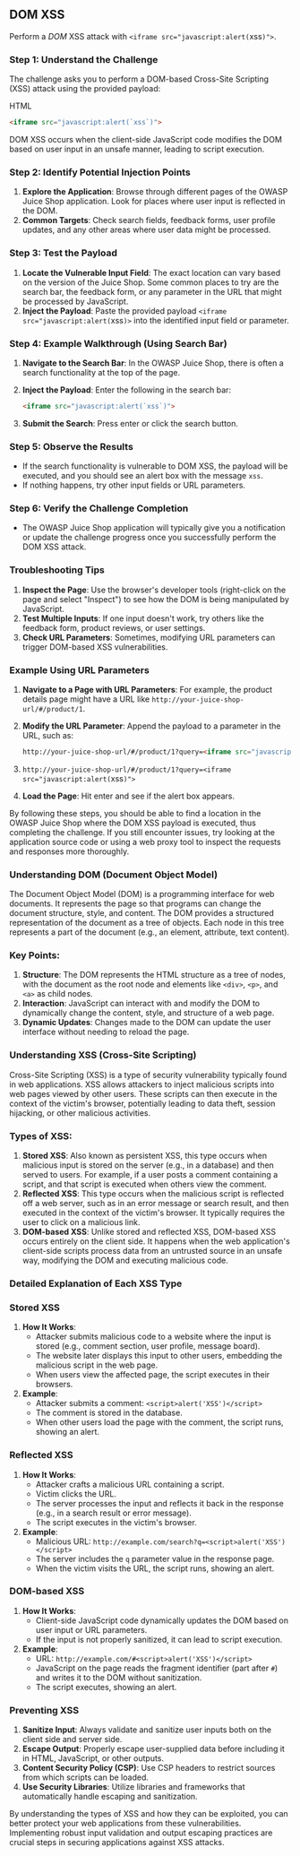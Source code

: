 ## DOM XSS

Perform a *DOM* XSS attack with `<iframe src="javascript:alert(`xss`)">`.

### Step 1: Understand the Challenge

The challenge asks you to perform a DOM-based Cross-Site Scripting (XSS) attack using the provided payload:

HTML

```html
<iframe src="javascript:alert(`xss`)">
```

DOM XSS occurs when the client-side JavaScript code modifies the DOM based on user input in an unsafe manner, leading to script execution.

### Step 2: Identify Potential Injection Points

1. **Explore the Application**: Browse through different pages of the OWASP Juice Shop application. Look for places where user input is reflected in the DOM.
2. **Common Targets**: Check search fields, feedback forms, user profile updates, and any other areas where user data might be processed.

### Step 3: Test the Payload

1. **Locate the Vulnerable Input Field**: The exact location can vary based on the version of the Juice Shop. Some common places to try are the search bar, the feedback form, or any parameter in the URL that might be processed by JavaScript.
2. **Inject the Payload**: Paste the provided payload `<iframe src="javascript:alert(`xss`)>` into the identified input field or parameter.

### Step 4: Example Walkthrough (Using Search Bar)

1. **Navigate to the Search Bar**: In the OWASP Juice Shop, there is often a search functionality at the top of the page.
2. **Inject the Payload**: Enter the following in the search bar:
    
    ```html
    <iframe src="javascript:alert(`xss`)">
    ```
    
3. **Submit the Search**: Press enter or click the search button.

### Step 5: Observe the Results

- If the search functionality is vulnerable to DOM XSS, the payload will be executed, and you should see an alert box with the message `xss`.
- If nothing happens, try other input fields or URL parameters.

### Step 6: Verify the Challenge Completion

- The OWASP Juice Shop application will typically give you a notification or update the challenge progress once you successfully perform the DOM XSS attack.

### Troubleshooting Tips

1. **Inspect the Page**: Use the browser's developer tools (right-click on the page and select "Inspect") to see how the DOM is being manipulated by JavaScript.
2. **Test Multiple Inputs**: If one input doesn't work, try others like the feedback form, product reviews, or user settings.
3. **Check URL Parameters**: Sometimes, modifying URL parameters can trigger DOM-based XSS vulnerabilities.

### Example Using URL Parameters

1. **Navigate to a Page with URL Parameters**: For example, the product details page might have a URL like `http://your-juice-shop-url/#/product/1`.
2. **Modify the URL Parameter**: Append the payload to a parameter in the URL, such as:
    
    ```html
    http://your-juice-shop-url/#/product/1?query=<iframe src="javascript:alert(`xss`)">
    ```
    
3. `http://your-juice-shop-url/#/product/1?query=<iframe src="javascript:alert(`xss`)">`
4. **Load the Page**: Hit enter and see if the alert box appears.

By following these steps, you should be able to find a location in the OWASP Juice Shop where the DOM XSS payload is executed, thus completing the challenge. If you still encounter issues, try looking at the application source code or using a web proxy tool to inspect the requests and responses more thoroughly.

### Understanding DOM (Document Object Model)

The Document Object Model (DOM) is a programming interface for web documents. It represents the page so that programs can change the document structure, style, and content. The DOM provides a structured representation of the document as a tree of objects. Each node in this tree represents a part of the document (e.g., an element, attribute, text content).

### Key Points:

1. **Structure**: The DOM represents the HTML structure as a tree of nodes, with the document as the root node and elements like `<div>`, `<p>`, and `<a>` as child nodes.
2. **Interaction**: JavaScript can interact with and modify the DOM to dynamically change the content, style, and structure of a web page.
3. **Dynamic Updates**: Changes made to the DOM can update the user interface without needing to reload the page.

### Understanding XSS (Cross-Site Scripting)

Cross-Site Scripting (XSS) is a type of security vulnerability typically found in web applications. XSS allows attackers to inject malicious scripts into web pages viewed by other users. These scripts can then execute in the context of the victim's browser, potentially leading to data theft, session hijacking, or other malicious activities.

### Types of XSS:

1. **Stored XSS**: Also known as persistent XSS, this type occurs when malicious input is stored on the server (e.g., in a database) and then served to users. For example, if a user posts a comment containing a script, and that script is executed when others view the comment.
2. **Reflected XSS**: This type occurs when the malicious script is reflected off a web server, such as in an error message or search result, and then executed in the context of the victim's browser. It typically requires the user to click on a malicious link.
3. **DOM-based XSS**: Unlike stored and reflected XSS, DOM-based XSS occurs entirely on the client side. It happens when the web application's client-side scripts process data from an untrusted source in an unsafe way, modifying the DOM and executing malicious code.

### Detailed Explanation of Each XSS Type

### Stored XSS

1. **How It Works**:
    - Attacker submits malicious code to a website where the input is stored (e.g., comment section, user profile, message board).
    - The website later displays this input to other users, embedding the malicious script in the web page.
    - When users view the affected page, the script executes in their browsers.
2. **Example**:
    - Attacker submits a comment: `<script>alert('XSS')</script>`
    - The comment is stored in the database.
    - When other users load the page with the comment, the script runs, showing an alert.

### Reflected XSS

1. **How It Works**:
    - Attacker crafts a malicious URL containing a script.
    - Victim clicks the URL.
    - The server processes the input and reflects it back in the response (e.g., in a search result or error message).
    - The script executes in the victim's browser.
2. **Example**:
    - Malicious URL: `http://example.com/search?q=<script>alert('XSS')</script>`
    - The server includes the `q` parameter value in the response page.
    - When the victim visits the URL, the script runs, showing an alert.

### DOM-based XSS

1. **How It Works**:
    - Client-side JavaScript code dynamically updates the DOM based on user input or URL parameters.
    - If the input is not properly sanitized, it can lead to script execution.
2. **Example**:
    - URL: `http://example.com/#<script>alert('XSS')</script>`
    - JavaScript on the page reads the fragment identifier (part after `#`) and writes it to the DOM without sanitization.
    - The script executes, showing an alert.

### Preventing XSS

1. **Sanitize Input**: Always validate and sanitize user inputs both on the client side and server side.
2. **Escape Output**: Properly escape user-supplied data before including it in HTML, JavaScript, or other outputs.
3. **Content Security Policy (CSP)**: Use CSP headers to restrict sources from which scripts can be loaded.
4. **Use Security Libraries**: Utilize libraries and frameworks that automatically handle escaping and sanitization.

By understanding the types of XSS and how they can be exploited, you can better protect your web applications from these vulnerabilities. Implementing robust input validation and output escaping practices are crucial steps in securing applications against XSS attacks.
